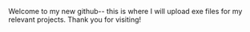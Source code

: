 Welcome to my new github-- this is where I will upload exe files for my relevant projects. Thank you for visiting!
